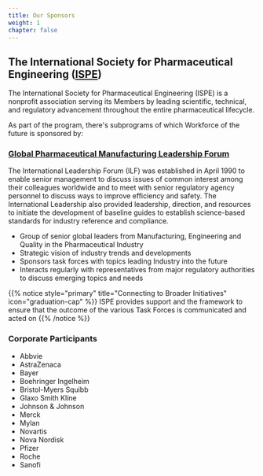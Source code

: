 ```yaml
---
title: Our Sponsors
weight: 1
chapter: false
---
```



## The International Society for Pharmaceutical Engineering ([ISPE](https://ispe.org/about))
The International Society for Pharmaceutical Engineering (ISPE) is a nonprofit association serving its Members by leading scientific, technical, and regulatory advancement throughout the entire pharmaceutical lifecycle.

As part of the program, there's subprograms of which Workforce of the future is sponsored by:

### [Global Pharmaceutical Manufacturing Leadership Forum](https://ispe.org/about/global-pharmaceutical-manufacturing-leadership-forum)
The International Leadership Forum (ILF) was established in April 1990 to enable senior management to discuss issues of common interest among their colleagues worldwide and to meet with senior regulatory agency personnel to discuss ways to improve efficiency and safety. The International Leadership also provided leadership, direction, and resources to initiate the development of baseline guides to establish science-based standards for industry reference and compliance.

- Group of senior global leaders from Manufacturing, Engineering and Quality in the Pharmaceutical Industry
- Strategic vision of industry trends and developments 
- Sponsors task forces with topics leading Industry into the future
- Interacts regularly with representatives from major regulatory authorities to discuss emerging topics and needs

{{% notice style="primary" title="Connecting to Broader Initiatives" icon="graduation-cap" %}}
ISPE provides support and the framework to ensure that the outcome of the various Task Forces is communicated and acted on
{{% /notice %}}

### Corporate Participants

- Abbvie
- AstraZenaca
- Bayer
- Boehringer Ingelheim
- Bristol-Myers Squibb
- Glaxo Smith Kline
- Johnson & Johnson
- Merck
- Mylan
- Novartis
- Nova Nordisk
- Pfizer
- Roche
- Sanofi